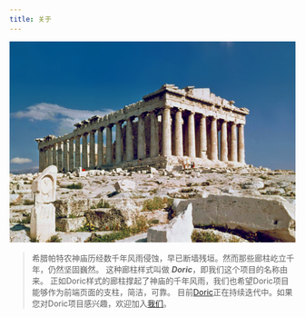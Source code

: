 ```yaml
---
title: 关于
---
```

![Doric](./The_Parthenon_in_Athens.jpg)
> 希腊帕特农神庙历经数千年风雨侵蚀，早已断墙残垣。然而那些廊柱屹立千年，仍然坚固巍然。
> 这种廊柱样式叫做 ***Doric***，即我们这个项目的名称由来。
> 正如Doric样式的廊柱撑起了神庙的千年风雨，我们也希望Doric项目能够作为前端页面的支柱，简洁，可靠。
> 目前[Doric](https://github.com/doric-pub/Doric)正在持续迭代中。如果您对Doric项目感兴趣，欢迎加入[我们](https://github.com/doric-pub/Doric/graphs/contributors)。
